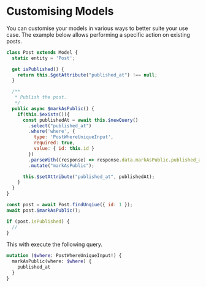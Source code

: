 # Customising Models

You can customise your models in various ways to better suite your use case. The example below allows performing a specific action on existing posts.

```javascript
class Post extends Model {
  static entity = 'Post';

  get isPublished() {
    return this.$getAttribute("published_at") !== null;
  }

  /**
   * Publish the post.
   */
  public async $markAsPublic() {
    if(this.$exists()){
      const publishedAt = await this.$newQuery()
        .select("published_at")
        .where('where', {
          type: 'PostWhereUniqueInput',
          required: true,
          value: { id: this.id }
        })
        .parseWith((response) => response.data.markAsPublic.published_at)
        .mutate("markAsPublic");

      this.$setAttribute("published_at", publishedAt);
    }
  }
}
```

```javascript
const post = await Post.findUnqiue({ id: 1 });
await post.$markAsPublic();

if (post.isPublished) {
  //
}
```

This with execute the following query.

```graphql
mutation ($where: PostWhereUniqueInput!) {
  markAsPublic(where: $where) {
    published_at
  }
}
```
